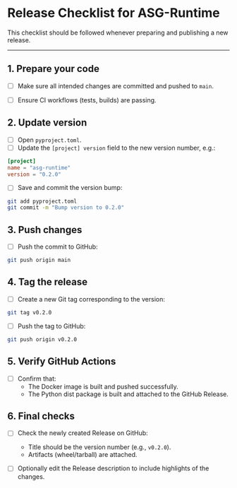 # Release Checklist for ASG-Runtime

This checklist should be followed whenever preparing and publishing a new release.

---

## 1. Prepare your code

- [ ] Make sure all intended changes are committed and pushed to `main`.
- [ ] Ensure CI workflows (tests, builds) are passing.


## 2. Update version

- [ ] Open `pyproject.toml`.
- [ ] Update the `[project] version` field to the new version number, e.g.:

```toml
[project]
name = "asg-runtime"
version = "0.2.0"
```

- [ ] Save and commit the version bump:

```bash
git add pyproject.toml
git commit -m "Bump version to 0.2.0"
```


## 3. Push changes

- [ ] Push the commit to GitHub:

```bash
git push origin main
```


## 4. Tag the release

- [ ] Create a new Git tag corresponding to the version:

```bash
git tag v0.2.0
```

- [ ] Push the tag to GitHub:

```bash
git push origin v0.2.0
```


## 5. Verify GitHub Actions

- [ ] Confirm that:
  - The Docker image is built and pushed successfully.
  - The Python dist package is built and attached to the GitHub Release.


## 6. Final checks

- [ ] Check the newly created Release on GitHub:
  - Title should be the version number (e.g., `v0.2.0`).
  - Artifacts (wheel/tarball) are attached.
- [ ] Optionally edit the Release description to include highlights of the changes.



